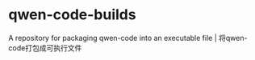 # qwen-code-builds
A repository for packaging qwen-code into an executable file | 将qwen-code打包成可执行文件
